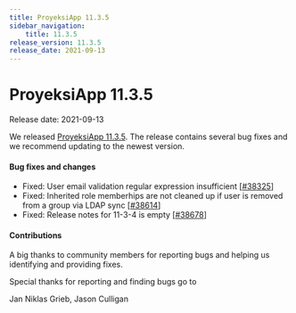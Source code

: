 ```yaml
---
title: ProyeksiApp 11.3.5
sidebar_navigation:
    title: 11.3.5
release_version: 11.3.5
release_date: 2021-09-13
---
```


# ProyeksiApp 11.3.5

Release date: 2021-09-13

We released [ProyeksiApp 11.3.5](https://community.openproject.com/versions/1490).
The release contains several bug fixes and we recommend updating to the newest version.

<!--more-->
#### Bug fixes and changes

- Fixed: User email validation regular expression insufficient \[[#38325](https://community.openproject.com/wp/38325)\]
- Fixed: Inherited role memberhips are not cleaned up if user is removed from a group via LDAP sync \[[#38614](https://community.openproject.com/wp/38614)\]
- Fixed: Release notes for 11-3-4 is empty \[[#38678](https://community.openproject.com/wp/38678)\]

#### Contributions
A big thanks to community members for reporting bugs and helping us identifying and providing fixes.

Special thanks for reporting and finding bugs go to

Jan Niklas Grieb, Jason Culligan
